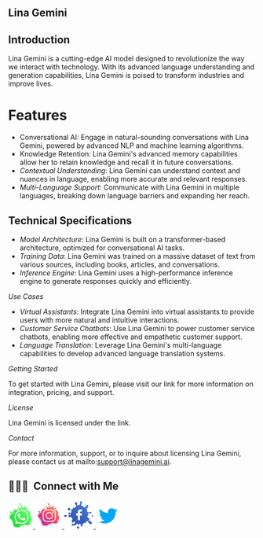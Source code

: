 ## Lina Gemini


## Introduction


Lina Gemini is a cutting-edge AI model designed to revolutionize the way we interact with technology. With its advanced language understanding and generation capabilities, Lina Gemini is poised to transform industries and improve lives.

# Features


- Conversational AI: Engage in natural-sounding conversations with Lina Gemini, powered by advanced NLP and machine learning algorithms.
- Knowledge Retention: Lina Gemini's advanced memory capabilities allow her to retain knowledge and recall it in future conversations.
- *Contextual Understanding*: Lina Gemini can understand context and nuances in language, enabling more accurate and relevant responses.
- *Multi-Language Support*: Communicate with Lina Gemini in multiple languages, breaking down language barriers and expanding her reach.

## Technical Specifications


- *Model Architecture*: Lina Gemini is built on a transformer-based architecture, optimized for conversational AI tasks.
- *Training Data*: Lina Gemini was trained on a massive dataset of text from various sources, including books, articles, and conversations.
- *Inference Engine*: Lina Gemini uses a high-performance inference engine to generate responses quickly and efficiently.

*Use Cases*


- *Virtual Assistants*: Integrate Lina Gemini into virtual assistants to provide users with more natural and intuitive interactions.
- *Customer Service Chatbots*: Use Lina Gemini to power customer service chatbots, enabling more effective and empathetic customer support.
- *Language Translation*: Leverage Lina Gemini's multi-language capabilities to develop advanced language translation systems.

*Getting Started*


To get started with Lina Gemini, please visit our link for more information on integration, pricing, and support.

*License*


Lina Gemini is licensed under the link.

*Contact*


For more information, support, or to inquire about licensing Lina Gemini, please contact us at mailto:support@linagemini.ai.

## 👨🏻‍💼 &nbsp;Connect with Me 
  <p>
<a href="https://t.me/sacaofficialbot"> <img src="https://raw.githubusercontent.com/shizothetechie/database/main/icon/WhatsApp.png" width="10%"> </a><a href="https://instagram.com/the_developer03"> <img src="https://raw.githubusercontent.com/shizothetechie/database/main/icon/Instagram2.png" width="11%"> </a><a href="https://www.facebook.com/thedeveloper03"> <img src="https://raw.githubusercontent.com/shizothetechie/database/main/icon/Facebook.png" width="12%"> </a><a href="https://twitter.com/the_developer03"> <img src="https://raw.githubusercontent.com/shizothetechie/database/main/icon/twitter.png" width="10%"> </a>
</p>
 <br/>  
  <p align="center">
        <img src="https://raw.githubusercontent.com/bornmay/bornmay/Update/svg/Bottom.svg" alt="" />
  </div>  
